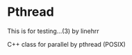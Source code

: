 Pthread
=======

This is for testing...(3)        by linehrr

C++ class for parallel by pthread (POSIX)